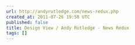 ```yaml
---
url: http://andyrutledge.com/news-redux.php
created_at: 2011-07-26 19:58 UTC
published: false
title: Design View / Andy Rutledge - News Redux
tags: []
---
```



